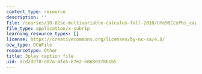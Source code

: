 ```yaml
---
content_type: resource
description: ''
file: /courses/18-02sc-multivariable-calculus-fall-2010/UYe98CcxPbs_captions.vtt
file_type: application/x-subrip
learning_resource_types: []
license: https://creativecommons.org/licenses/by-nc-sa/4.0/
ocw_type: OCWFile
resourcetype: Other
title: 3play caption file
uid: acd2d2f8-d07a-4fe5-87e2-6868017861b5
---
```

